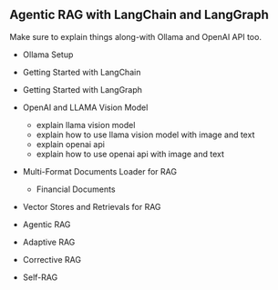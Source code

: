## Agentic RAG with LangChain and LangGraph
Make sure to explain things along-with Ollama and OpenAI API too. 

- Ollama Setup

- Getting Started with LangChain

- Getting Started with LangGraph

- OpenAI and LLAMA Vision Model
    - explain llama vision model
    - explain how to use llama vision model with image and text
    - explain openai api
    - explain how to use openai api with image and text


- Multi-Format Documents Loader for RAG
    - Financial Documents

- Vector Stores and Retrievals for RAG

- Agentic RAG

- Adaptive RAG

- Corrective RAG

- Self-RAG
